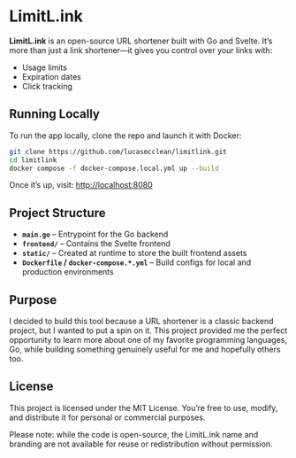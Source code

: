 # LimitL.ink

**LimitL.ink** is an open-source URL shortener built with Go and Svelte.
It’s more than just a link shortener—it gives you control over your links with:

- Usage limits
- Expiration dates
- Click tracking


## Running Locally

To run the app locally, clone the repo and launch it with Docker:

```bash
git clone https://github.com/lucasmcclean/limitlink.git
cd limitlink
docker compose -f docker-compose.local.yml up --build
```

Once it’s up, visit: [http://localhost:8080](http://localhost:8080)


## Project Structure

- **`main.go`** – Entrypoint for the Go backend
- **`frontend/`** – Contains the Svelte frontend
- **`static/`** – Created at runtime to store the built frontend assets
- **`Dockerfile` / `docker-compose.*.yml`** – Build configs for local
  and production environments


## Purpose

I decided to build this tool because a URL shortener is a classic backend
project, but I wanted to put a spin on it. This project provided me the
perfect opportunity to learn more about one of my favorite programming
languages, Go, while building something genuinely useful for me and
hopefully others too.


## License

This project is licensed under the MIT License. You’re free to use,
modify, and distribute it for personal or commercial purposes.

Please note: while the code is open-source, the LimitL.ink name and
branding are not available for reuse or redistribution without permission.
